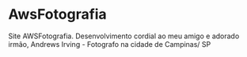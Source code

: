 # AwsFotografia

Site AWSFotografia.
Desenvolvimento cordial ao meu amigo e adorado irmão, Andrews Irving - Fotografo na cidade de Campinas/ SP
